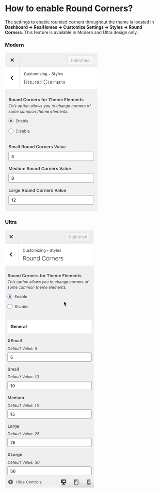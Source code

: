# How to enable Round Corners?

The settings to enable rounded corners throughout the theme is located in **Dashboard → RealHomes → Customize Settings → Styles → Round Corners**. This feature is available in Modern and Ultra design only.
### **Modern**

![RealHomes Documentation](images/customize-theme/round-corners-modern.png)

### **Ultra**

![RealHomes Documentation](images/customize-theme/round-corners-ultra.gif)